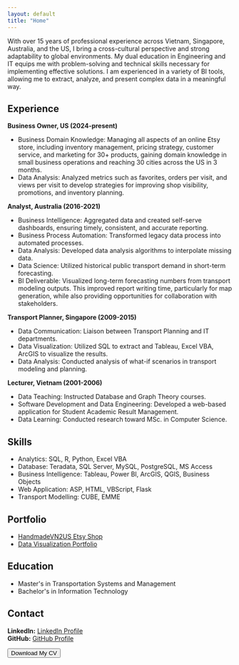 ```yaml
---
layout: default
title: "Home"
---
```


With over 15 years of professional experience across Vietnam, Singapore, Australia, and the US, I bring a cross-cultural perspective and strong adaptability to global environments. My dual education in Engineering and IT equips me with problem-solving and technical skills necessary for implementing effective solutions. I am experienced in a variety of BI tools, allowing me to extract, analyze, and present complex data in a meaningful way.

## Experience
**Business Owner, US (2024-present)**  
- Business Domain Knowledge: Managing all aspects of an online Etsy store, including inventory management, pricing strategy, customer service, and marketing for 30+ products, gaining domain knowledge in small business operations and reaching 30 cities across the US in 3 months.
- Data Analysis: Analyzed metrics such as favorites, orders per visit, and views per visit to develop strategies for improving shop visibility, promotions, and inventory planning.

**Analyst, Australia (2016-2021)**  
- Business Intelligence: Aggregated data and created self-serve dashboards, ensuring timely, consistent, and accurate reporting.
- Business Process Automation: Transformed legacy data process into automated processes.
- Data Analysis: Developed data analysis algorithms to interpolate missing data. 
- Data Science: Utilized historical public transport demand in short-term forecasting. 
- BI Deliverable: Visualized long-term forecasting numbers from transport modeling outputs. This improved report writing time, particularly for map generation, while also providing opportunities for collaboration with stakeholders.

**Transport Planner, Singapore (2009-2015)**  
- Data Communication: Liaison between Transport Planning and IT departments.
- Data Visualization: Utilized SQL to extract and Tableau, Excel VBA, ArcGIS to visualize the results.
- Data Analysis: Conducted analysis of what-if scenarios in transport modeling and planning.

**Lecturer, Vietnam (2001-2006)**  
- Data Teaching: Instructed Database and Graph Theory courses.
- Software Development and Data Engineering: Developed a web-based application for Student Academic Result Management.
- Data Learning: Conducted research toward MSc. in Computer Science.

## Skills
- Analytics: SQL, R, Python, Excel VBA
- Database: Teradata, SQL Server, MySQL, PostgreSQL, MS Access
- Business Intelligence: Tableau, Power BI, ArcGIS, QGIS, Business Objects
- Web Application: ASP, HTML, VBScript, Flask
- Transport Modelling: CUBE, EMME

## Portfolio
- [HandmadeVN2US Etsy Shop](https://handmadevn2us.etsy.com)
- [Data Visualization Portfolio](https://public.tableau.com/app/profile/hang.le/vizzes)

## Education
- Master's in Transportation Systems and Management
- Bachelor's in Information Technology

## Contact
**LinkedIn:** [LinkedIn Profile](https://www.linkedin.com/in/hangleus/)  
**GitHub:** [GitHub Profile](https://github.com/hanglttAU)

<a href="assets/CV.pdf" download>
  <button>Download My CV</button>
</a>
